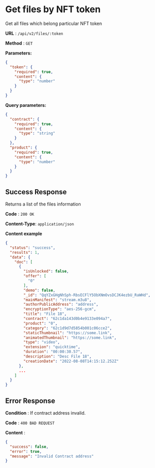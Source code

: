 # Get files by NFT token

Get all files which belong particular NFT token

**URL** : `/api/v2/files/:token`

**Method** : `GET`

**Parameters:**

```json
{
  "token": {
    "required": true,
    "content": {
      "type": "number"
    }
  }
}
```

**Query parameters:**

```json
{
  "contract": {
    "required": true,
    "content": {
      "type": "string"
    }
  },
  "product": {
    "required": true,
    "content": {
      "type": "number"
    }
  }
}
```

## Success Response

Returns a list of the files information

**Code** : `200 OK`

**Content-Type**: `application/json`

**Content example**

```json
{
  "status": "success",
  "results": 1,
  "data": {
    "doc": [
      {
        "isUnlocked": false,
        "offer": [
          "0"
        ],
        "demo": false,
        "_id": "QqYZxGHgNhSph-RbsECFlY5ObXNmOvsDCJK4ezbU_RaWHd",
        "mainManifest": "stream.m3u8",
        "authorPublicAddress": "address",
        "encryptionType": "aes-256-gcm",
        "title": "File 18",
        "contract": "62c1da143d0b4e9133e094a7",
        "product": "0",
        "category": "62c1d9d7d5854b001c06cce2",
        "staticThumbnail": "https://some.link",
        "animatedThumbnail": "https://some.link",
        "type": "video",
        "extension": "quicktime",
        "duration": "00:00:30.57",
        "description": "Desc File 18",
        "creationDate": "2022-08-08T14:15:12.252Z"
      },
      ...
    ]
  }
}
```

## Error Response

**Condition** : If contract address invalid.

**Code** : `400 BAD REQUEST`

**Content** :

```json
{
  "success": false,
  "error": true,
  "message": "Invalid Contract address"
}
```
